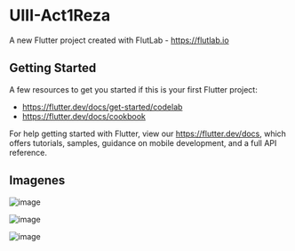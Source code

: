 # UIII-Act1Reza

A new Flutter project created with FlutLab - https://flutlab.io

## Getting Started

A few resources to get you started if this is your first Flutter project:

- https://flutter.dev/docs/get-started/codelab
- https://flutter.dev/docs/cookbook

For help getting started with Flutter, view our
https://flutter.dev/docs, which offers tutorials,
samples, guidance on mobile development, and a full API reference.

## Imagenes
![image](https://github.com/HectorRezaRamirez18/UIII-Act1/assets/143548137/72c570bd-f114-491b-aec4-61094544ae1b)

![image](https://github.com/HectorRezaRamirez18/UIII-Act1/assets/143548137/258b130a-3512-478d-bbf1-b6d5bcc38295)

![image](https://github.com/HectorRezaRamirez18/UIII-Act1/assets/143548137/e53e2648-ffa9-4c74-a4cd-39833e1a8277)


